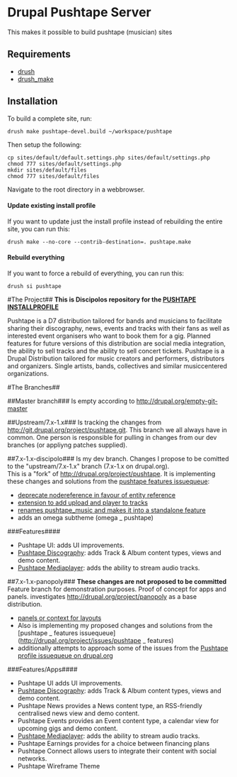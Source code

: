 Drupal Pushtape Server
==

This makes it possible to build pushtape (musician) sites

Requirements
------------

* [drush](http://drupal.org/project/drush) 
* [drush_make](http://drupal.org/project/drush_make)

Installation
------------

To build a complete site, run:

    drush make pushtape-devel.build ~/workspace/pushtape
    
Then setup the following:

    cp sites/default/default.settings.php sites/default/settings.php
    chmod 777 sites/default/settings.php
    mkdir sites/default/files
    chmod 777 sites/default/files

Navigate to the root directory in a webbrowser.

#### Update existing install profile ####

If you want to update just the install profile instead of rebuilding the
entire site, you can run this:

    drush make --no-core --contrib-destination=. pushtape.make

#### Rebuild everything ####

If you want to force a rebuild of everything, you can run this:

    drush si pushtape


#The Project##
**This is Discipolos repository for the [PUSHTAPE INSTALLPROFILE](http://git.drupal.org/project/pushtape.git)**

Pushtape is a D7 distribution tailored for bands and musicians to facilitate
sharing their discography, news, events and tracks with their fans as well
as interested event organisers who want to book them for a gig.
Planned features for future versions of this distribution are social media integration,
the ability to sell tracks and the ability to sell concert tickets.
Pushtape is a Drupal Distribution tailored for music creators and performers,
distributors and organizers. Single artists, bands, collectives and similar musiccentered organizations.

#The Branches##

##Master branch###
Is empty according to http://drupal.org/empty-git-master

##Upstream/7.x-1.x###
Is tracking the changes from http://git.drupal.org/project/pushtape.git.
This branch we all always have in common. One person is responsible for pulling in changes from our dev branches (or appliyng patches supplied).


##7.x-1.x-discipolo###
Is my dev branch. Changes I propose to be comitted to the "upstream/7.x-1.x" branch (7.x-1.x on drupal.org).  
This is a "fork" of http://drupal.org/project/pushtape.
It is implementing these changes and solutions from the [pushtape features issuequeue](http://drupal.org/project/issues/pushtape_features):

  - [deprecate nodereference in favour of entity reference](http://drupal.org/node/1460296)
  - [extension to add upload and player to tracks](http://drupal.org/node/1476866)
  - [renames pushtape_music and makes it into a standalone feature](http://drupal.org/node/1647728)
  - adds an omega subtheme (omega _ pushtape)
  
###Features####
- Pushtape UI: adds UI improvements.
- [Pushtape Discography](https://github.com/discipolo/pushtape_discography): adds Track & Album content types, views and demo content.
- [Pushtape Mediaplayer](https://github.com/discipolo/pushtape_mediaplayer): adds the ability to stream audio tracks.

  
##7.x-1.x-panopoly###
**These changes are not proposed to be committed**
Feature branch for demonstration purposes.  Proof of concept for apps and panels. investigates http://drupal.org/project/panopoly as a base distribution.  

  - [panels or context for layouts](http://drupal.org/node/1357908)
  - Also is implementing my proposed changes and solutions from the [pushtape _ features issuequeue](http://drupal.org/project/issues/pushtape _ features)
 - additionally attempts to approach some of the issues from the [Pushtape profile issuequeue on drupal.org](http://drupal.org/project/issues/pushtape)

###Features/Apps####

- Pushtape UI adds UI improvements.
- [Pushtape Discography](https://github.com/discipolo/pushtape_discography): adds Track & Album content types, views and demo content.
- Pushtape News provides a News content type, an RSS-friendly centralised news view and demo content.
- Pushtape Events provides an Event content type, a calendar view for upcoming gigs and demo content.
- [Pushtape Mediaplayer](https://github.com/discipolo/pushtape_mediaplayer): adds the ability to stream audio tracks.
- Pushtape Earnings provides for a choice between financing plans
- Pushtape Connect allows users to integrate their content with social networks.
- Pushtape Wireframe Theme